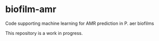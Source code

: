 # biofilm-amr
Code supporting machine learning for AMR prediction in P. aer biofilms

This repository is a work in progress.
